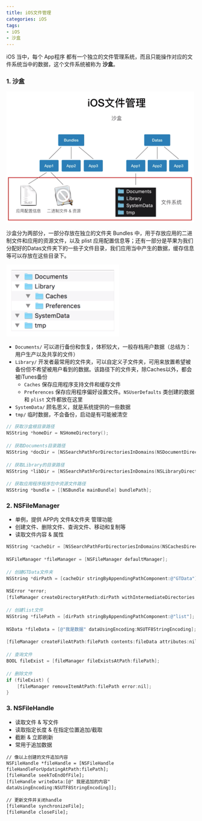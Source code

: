 ```yaml
---
title: iOS文件管理
categories: iOS
tags:
- iOS
- 沙盒
---
```


iOS 当中，每个 App程序 都有一个独立的文件管理系统，而且只能操作对应的文件系统当中的数据，这个文件系统被称为 **沙盒**。

<!-- more -->

### 1. 沙盒

<img src="iOS文件管理/ico_shahe.png" width="500px" alt="iOS文件系统">

沙盒分为两部分，一部分存放在独立的文件夹 Bundles 中，用于存放应用的二进制文件和应用的资源文件，以及 plist 应用配置信息等；还有一部分是苹果为我们分配好的Datas文件夹下的一些子文件目录，我们应用当中产生的数据，缓存信息等可以存放在这些目录下。

<img src="iOS文件管理/ico_datas.png" width="300px" alt="Datas目录">

* `Documents/` 可以进行备份和恢复，体积较大，一般存档用户数据（总结为：用户生产以及共享的文件）
* `Library/` 开发者最常用的文件夹，可以自定义子文件夹，可用来放置希望被备份但不希望被用户看到的数据。该路径下的文件夹，除Caches以外，都会被iTunes备份
	* `Caches` 保存应用程序支持文件和缓存文件
	* `Preferences` 保存应用程序偏好设置文件。`NSUserDefaults` 类创建的数据和 `plist` 文件都放在这里
* `SystemData/` 顾名思义，就是系统提供的一些数据
* `tmp/` 临时数据，不会备份，启动是有可能被清空

``` Objective-C
// 获取沙盒根目录路径
NSString *homeDir = NSHomeDirectory();

// 获取Documents目录路径
NSString *docDir = [NSSearchPathForDirectoriesInDomains(NSDocumentDirectory, NSUserDomainMask, YES) firstObject];

// 获取Library的目录路径
NSString *libDir = [NSSearchPathForDirectoriesInDomains(NSLibraryDirectory, NSUserDomainMask, YES) firstObject];

// 获取应用程序程序包中资源文件路径
NSString *bundle = [[NSBundle mainBundle] bundlePath];
```

### 2. NSFileManager

* 单例，提供 APP内 文件&文件夹 管理功能
* 创建文件、删除文件、查询文件、移动和复制等
* 读取文件内容 & 属性

``` Objective-C
NSString *cacheDir = [NSSearchPathForDirectoriesInDomains(NSCachesDirectory, 	NSUserDomainMask, YES) firstObject];
    
NSFileManager *fileManager = [NSFileManager defaultManager];
    
// 创建GTData文件夹
NSString *dirPath = [cacheDir stringByAppendingPathComponent:@"GTData"];
    
NSError *error;
[fileManager createDirectoryAtPath:dirPath withIntermediateDirectories:YES attributes:nil error:&error];
    
// 创建list文件
NSString *filePath = [dirPath stringByAppendingPathComponent:@"list"];
    
NSData *fileData = [@"我是数据" dataUsingEncoding:NSUTF8StringEncoding];
    
[fileManager createFileAtPath:filePath contents:fileData attributes:nil];
    
// 查询文件
BOOL fileExist = [fileManager fileExistsAtPath:filePath];
    
// 删除文件
if (fileExist) {
    [fileManager removeItemAtPath:filePath error:nil];
}
```

### 3. NSFileHandle

* 读取文件 & 写文件
* 读取指定长度 & 在指定位置追加/截取
* 截断 & 立即刷新
* 常用于追加数据

```
// 像以上创建的文件追加内容
NSFileHandle *fileHandle = [NSFileHandle fileHandleForUpdatingAtPath:filePath];
[fileHandle seekToEndOfFile];
[fileHandle writeData:[@" 我是追加的内容" dataUsingEncoding:NSUTF8StringEncoding]];

// 更新文件并关闭handle
[fileHandle synchronizeFile];
[fileHandle closeFile];
```